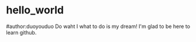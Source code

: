 # hello_world
#author:duoyouduo 
Do waht I what to do is my dream! 
I'm glad to be here to learn github.
